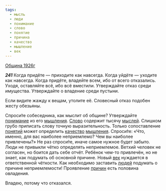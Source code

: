 ```yaml
---
tags:
  - мысль
  - люди
  - понимание
  - слово
  - понятие
  - причина
  - качество
  - мышление
  - век
---
```


[Община 1926г](https://127.0.0.1:4002/agni/1926)

___241___
Когда придёте — приходите как навсегда. Когда уйдёте — уходите как навсегда. Когда придёте, владейте всем, ибо от всего отказались. Уходя, оставляйте всё, ибо всё вместили. Утверждайте отказ среди имущества. Утверждайте о владение среди пустыни.    

Если видите жажду к вещам, утолите её. Словесный отказ подобен жесту обезьяны.   

Спроси́те собеседника, как мыслит об общине? Утверждайте [понимание](../../../tags/#понимание) из его [мышления](../../../tags/#мышление). [Слово](../../../tags/#слово) содержит тысячу [мыслей](../../../tags/#мысль). Слишком грубо приписать слову точную выразительность. Только сопоставление [понятий](../../../tags/#понятие) может определить [качество](../../../tags/#качество) [мышления](../../../tags/#мышление). Спроси́те: «Что, именно, для вас наиболее неприемлемо? Чем вы наиболее привлечены?» Не раз спроси́те, иначе самое нужное будет забыто. Люди не привыкли чётко определять неприемлемое. Ветхий человек не согласен, но боится дать себе отчёт. Ребёнок чем-то привлечён, но не знает, как подумать об основной причине. Новый [век](../../../tags/#век) нуждается в ответственной чёткости. Как необходимо заставить [людей](../../../tags/#люди) подумать о причине неприемлемости! Проявление [причин](../../../tags/#причина) есть половина овладения.   

Владею, потому что отказался.   

